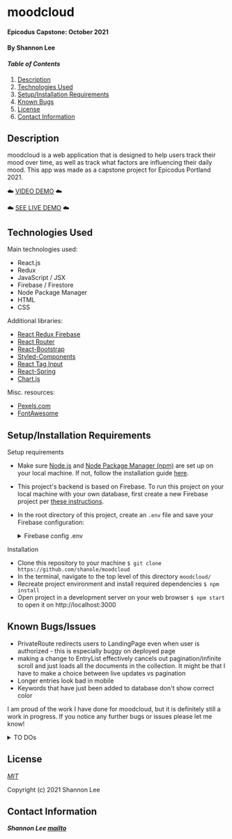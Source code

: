 # moodcloud

#### Epicodus Capstone: October 2021

#### By Shannon Lee

#### _Table of Contents_

1. [Description](#description)
2. [Technologies Used](#technologies)
3. [Setup/Installation Requirements](#setup)
4. [Known Bugs](#bugs)
5. [License](#license)
6. [Contact Information](#contact)

## Description <a id="description"></a>

moodcloud is a web application that is designed to help users track their mood over time, as well as track what factors are influencing their daily mood. This app was made as a capstone project for Epicodus Portland 2021.

☁️ [VIDEO DEMO](https://www.youtube.com/watch?v=seiU99_zsDc) ☁️

☁️ [SEE LIVE DEMO](https://moodcloud-b54e6.web.app/) ☁️

## Technologies Used <a id="technologies"></a>

Main technologies used:

- React.js
- Redux
- JavaScript / JSX
- Firebase / Firestore
- Node Package Manager
- HTML
- CSS

Additional libraries:

- [React Redux Firebase](http://react-redux-firebase.com/)
- [React Router](https://reactrouter.com/)
- [React-Bootstrap](https://react-bootstrap.github.io/)
- [Styled-Components](https://styled-components.com/)
- [React Tag Input](https://www.npmjs.com/package/react-tag-input)
- [React-Spring](https://react-spring.io/)
- [Chart.js](https://www.chartjs.org/docs/latest/)

Misc. resources:

- [Pexels.com](https://pexels.com)
- [FontAwesome](https://fontawesome.com/)

## Setup/Installation Requirements <a id="setup"></a>

Setup requirements

- Make sure [Node.js](https://nodejs.org/en/) and [Node Package Manager (npm)](https://www.npmjs.com/) are set up on your local machine. If not, follow the installation guide [here](https://www.learnhowtoprogram.com/intermediate-javascript/getting-started-with-javascript/installing-node-js).
- This project's backend is based on Firebase. To run this project on your local machine with your own database, first create a new Firebase project per [these instructions](https://www.learnhowtoprogram.com/react-part-time-c-and-react-track/react-with-nosql/setting-up-a-firebase-project).
- In the root directory of this project, create an `.env` file and save your Firebase configuration:
  <details>

    <summary>Firebase config .env</summary>

  ```
  REACT_APP_FIREBASE_API_KEY = "YOUR-UNIQUE-CREDENTIALS"
  REACT_APP_FIREBASE_AUTH_DOMAIN = "YOUR-PROJECT-NAME.firebaseapp.com"
  REACT_APP_FIREBASE_DATABASE_URL = "https://YOUR-PROJECT-NAME.firebaseio.com"
  REACT_APP_FIREBASE_PROJECT_ID = "YOUR-PROJECT-FIREBASE-PROJECT-ID"
  REACT_APP_FIREBASE_STORAGE_BUCKET = "YOUR-PROJECT-NAME.appspot.com"
  REACT_APP_FIREBASE_MESSAGING_SENDER_ID = "YOUR-PROJECT-SENDER-ID"
  REACT_APP_FIREBASE_APP_ID = "YOUR-PROJECT-APP-ID"
  ```

  </details>

Installation

- Clone this repository to your machine `$ git clone https://github.com/shanole/moodcloud`
- In the terminal, navigate to the top level of this directory `moodcloud/`
- Recreate project environment and install required dependencies `$ npm install`
- Open project in a development server on your web browser `$ npm start` to open it on http://localhost:3000

## Known Bugs/Issues <a id="bugs"></a>

- PrivateRoute redirects users to LandingPage even when user is authorized - this is especially buggy on deployed page
- making a change to EntryList effectively cancels out pagination/infinite scroll and just loads all the documents in the collection. It might be that I have to make a choice between live updates vs pagination
- Longer entries look bad in mobile
- Keywords that have just been added to database don't show correct color

I am proud of the work I have done for moodcloud, but it is definitely still a work in progress. If you notice any further bugs or issues please let me know!

<details>
  <summary>TO DOs</summary>

stretch goals/bonus features

- [ ] _more animations_
- [ ] _page to confirm delete_
- [ ] _weather widget with openWeather?_
- [ ] _more fleshed out user registration flow_
- [ ] _reset pw, change email, other user customization options_
- [ ] _limit only one post a day_
</details>

## License <a id="license"></a>

_[MIT](https://choosealicense.com/licenses/mit/)_

Copyright (c) 2021 Shannon Lee

## Contact Information <a id="contact"></a>

**_Shannon Lee [mailto](mailto:shannonleehj@gmail.com)_**
